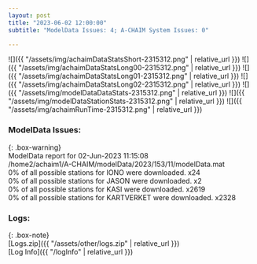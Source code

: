 ```yaml
---
layout: post
title: "2023-06-02 12:00:00"
subtitle: "ModelData Issues: 4; A-CHAIM System Issues: 0"

---
```


![]({{ "/assets/img/achaimDataStatsShort-2315312.png" | relative_url }})
![]({{ "/assets/img/achaimDataStatsLong00-2315312.png" | relative_url }})
![]({{ "/assets/img/achaimDataStatsLong01-2315312.png" | relative_url }})
![]({{ "/assets/img/achaimDataStatsLong02-2315312.png" | relative_url }})
![]({{ "/assets/img/modelDataDataStats-2315312.png" | relative_url }})
![]({{ "/assets/img/modelDataStationStats-2315312.png" | relative_url }})
![]({{ "/assets/img/achaimRunTime-2315312.png" | relative_url }})


### ModelData Issues:  
  
{: .box-warning}  
 ModelData report for 02-Jun-2023 11:15:08   
 /home2/achaim1/A-CHAIM/modelData/2023/153/11/modelData.mat   
 0% of all possible stations for IONO were downloaded. x24   
 0% of all possible stations for JASON were downloaded. x2   
 0% of all possible stations for KASI were downloaded. x2619   
 0% of all possible stations for KARTVERKET were downloaded. x2328   
  


### Logs:  
  
{: .box-note}  
[Logs.zip]({{ "/assets/other/logs.zip" | relative_url }})  
[Log Info]({{ "/logInfo" | relative_url }})  
